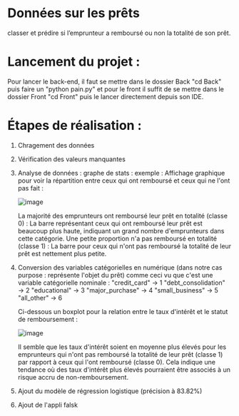 # Données sur les prêts
classer et prédire si l’emprunteur a remboursé ou non la totalité de son prêt.

# Lancement du projet : 
Pour lancer le back-end, il faut se mettre dans le dossier Back "cd Back" puis faire un "python pain.py" et pour le front il suffit de se mettre dans le dossier Front "cd Front" puis le lancer directement depuis son IDE.

# Étapes de réalisation :
1) Chragement des données
2) Vérification des valeurs manquantes
3) Analyse de données :
  graphe de stats : exemple : Affichage graphique pour voir la répartition entre ceux qui ont remboursé et ceux qui ne l'ont pas fait :

    ![image](https://github.com/user-attachments/assets/380dddc2-f5cb-40d5-97cd-bed550991979)

   La majorité des emprunteurs ont remboursé leur prêt en totalité (classe 0) : La barre représentant ceux qui ont remboursé leur prêt est beaucoup plus haute, indiquant un grand nombre d'emprunteurs dans cette 
   catégorie.
   Une petite proportion n'a pas remboursé en totalité (classe 1) : La barre pour ceux qui n'ont pas remboursé la totalité de leur prêt est nettement plus petite.
4) Conversion des variables catégorielles en numérique (dans notre cas purpose : représente l'objet du prêt) comme ceci vu que c'est une variable catégorielle nominale :
    "credit_card" → 1
    "debt_consolidation" → 2
    "educational" → 3
    "major_purchase" → 4
    "small_business" → 5
    "all_other" → 6

    Ci-dessous un boxplot pour la relation entre le taux d'intérêt et le statut de remboursement : 

    ![image](https://github.com/user-attachments/assets/e861df6f-b167-4eac-9973-ca16bd310216)

    Il semble que les taux d'intérêt soient en moyenne plus élevés pour les emprunteurs qui n'ont pas remboursé la totalité de leur prêt (classe 1) par rapport à ceux qui l'ont remboursé (classe 0).
    Cela indique une tendance où des taux d'intérêt plus élevés pourraient être associés à un risque accru de non-remboursement.


6) Ajout du modèle de régression logistique (précision à 83.82%)
7) Ajout de l'appli falsk 

